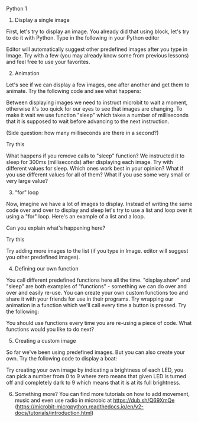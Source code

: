 Python 1



1. Display a single image

First, let's try to display an image. You already did that using block, let's try to do it with Python. Type in the following in your Python editor



Editor will automatically suggest other predefined images after you type in Image. Try with a few (you may already know some from previous lessons) and feel free to use your favorites.


2. Animation

Let's see if we can display a few images, one after another and get them to animate. Try the following code and see what happens:





Between displaying images we need to instruct microbit to wait a moment, otherwise it's too quick for our eyes to see that images are changing. To make it wait we use function "sleep" which takes a number of milliseconds that it is supposed to wait before advancing to the next instruction.

(Side question: how many milliseconds are there in a second?)


Try this

What happens if you remove calls to "sleep" function? 
We instructed it to sleep for 300ms (milliseconds) after displaying each image. Try with different values for sleep. Which ones work best in your opinion? What if you use different values for all of them? What if you use some very small or very large value?




3. "for" loop

Now, imagine we have a lot of images to display. Instead of writing the same code over and over to display and sleep let's try to use a list and loop over it using a "for" loop. Here's an example of a list and a loop.




Can you explain what's happening here?

Try this

Try adding more images to the list (if you type in Image. editor will suggest you other predefined images).


4. Defining our own function

You call different predefined functions here all the time. "display.show" and "sleep" are both examples of "functions" - something we can do over and over and easily re-use. You can create your own custom functions too and share it with your friends for use in their programs. Try wrapping our animation in a function which we'll call every time a button is pressed. Try the following:





You should use functions every time you are re-using a piece of code. What functions would you like to do next?

5. Creating a custom image

So far we've been using predefined images. But you can also create your own. Try the following code to display a boat: 



Try creating your own image by indicating a brightness of each LED, you can pick a number from 0 to 9 where zero means that given LED is turned off and completely dark to 9 which means that it is at its full brightness.



6. Something more?
You can find more tutorials on how to add movement, music and even use radio in microbic at
https://dub.sh/Q69XmQe (https://microbit-micropython.readthedocs.io/en/v2-docs/tutorials/introduction.html) 


